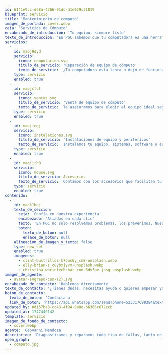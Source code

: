 ```yaml
---
id: 6141e9cc-d68a-4266-91dc-d1e029c31819
blueprint: servicio
title: 'Mantenimiento de computo'
imagen_de_portada: cover.webp
ceja: 'Servicios de Cómputo'
encabezado_de_introduccion: 'Tu equipo, siempre listo'
texto_de_introduccion: 'En PGC sabemos que tu computadora es una herramienta clave. Por eso te ofrecemos servicios pensados para mantenerla en óptimas condiciones, ayudarte a renovarla o simplemente complementar lo que ya tienes. Nos encargamos de todo, para que tú solo te enfoques en lo importante.'
servicios:
  -
    id: maoj9dyd
    servicio:
      icono: computacion.svg
      titulo_de_servicio: 'Reparación de equipo de cómputo'
      texto_de_servicio: '¿Tu computadora está lenta o dejó de funcionar? Diagnosticamos y reparamos todo tipo de fallas, tanto en software como en hardware. Servicio ágil, confiable y con seguimiento.'
    type: servicio
    enabled: true
  -
    id: maojcfct
    servicio:
      icono: ventas.svg
      titulo_de_servicio: 'Venta de equipo de cómputo'
      texto_de_servicio: 'Te asesoramos para elegir el equipo ideal según tus necesidades. Ofrecemos computadoras de escritorio, laptops y soluciones personalizadas para empresas o uso personal.'
    type: servicio
    enabled: true
  -
    id: maojfegj
    servicio:
      icono: instalaciones.svg
      titulo_de_servicio: 'Instalaciones de equipo y perifericos'
      texto_de_servicio: 'Instalamos tu equipo, sistemas, software o estaciones de trabajo. Desde una sola computadora hasta una red completa, lo dejamos todo funcionando al 100%.'
    type: servicio
    enabled: true
  -
    id: maojith0
    servicio:
      icono: mouse.svg
      titulo_de_servicio: Accesorios
      texto_de_servicio: 'Contamos con los accesorios que facilitan tu día a día: cables, cargadores, teclados, mouse, memorias, bases, mochilas y mucho más. Todo lo que necesitas en un solo lugar.'
    type: servicio
    enabled: true
contenido:
  -
    id: maok1hej
    texto_de_seccion:
      ceja: 'Confía en nuestra experiencia'
      encabezado: 'Aliados en cada clic'
      texto: 'En PGC no solo resolvemos problemas, los prevenimos. Nuestro enfoque cercano y profesional garantiza que tu equipo de cómputo esté siempre listo para lo que necesites. Te asesoramos con claridad, trabajamos con rapidez y te damos soluciones a la medida. Con más de 20 años de experiencia, somos ese aliado técnico que siempre responde.'
      boton:
        texto_de_boton: null
        enlace_de_boton: null
    alineacion_de_imagen_y_texto: false
    type: new_set
    enabled: true
    imagenes:
      - clint-bustrillos-k7ous6y_cm8-unsplash.webp
      - elly-brian-s_c8ybxjyvm-unsplash.webp
      - christina-wocintechchat-com-6dv3pe-jnsg-unsplash.webp
imagen_de_agente:
  - avatar-svgrepo-com-(2).svg
encabezado_de_contacto: 'Hablemos directamente'
texto_de_contacto: '¿Tienes dudas, necesitas ayuda o quieres empezar ya? Alejandro está aquí para escucharte y darte una solución clara. Un mensaje y lo resolvemos juntos.'
boton_de_contacto:
  texto_de_boton: 'Contacta a'
  link_de_boton: 'https://api.whatsapp.com/send?phone=523317698384&text=Hola!%20Estoy%20interesado%20en%20sus%20servicios'
updated_by: 0d157ba3-cc43-4f94-9a8e-b6366c672ccb
updated_at: 1747449142
template: servicio
imagen_de_fondo_de_contacto:
  - cover.webp
agente: 'Geovanni Mendoza'
descripcion: 'Diagnosticamos y reparamos todo tipo de fallas, tanto en software como en hardware. Servicio ágil, confiable y con seguimiento.'
open_graph:
  - computo.jpg
---
```

